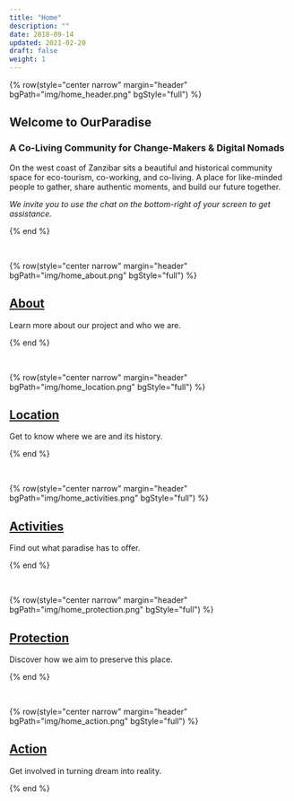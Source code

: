 ```yaml
---
title: "Home"
description: ""
date: 2018-09-14
updated: 2021-02-20
draft: false
weight: 1
---
```


<!-- section 1 -->

{% row(style="center narrow" margin="header" bgPath="img/home_header.png" bgStyle="full") %} 

## Welcome to OurParadise
 
### A Co-Living Community for Change-Makers & Digital Nomads

On the west coast of Zanzibar sits a beautiful and historical community space for eco-tourism, co-working, and co-living. A place for like-minded people to gather, share authentic moments, and build our future together.

*We invite you to use the chat on the bottom-right of your screen to get assistance.*

{% end %}

<br>

{% row(style="center narrow" margin="header" bgPath="img/home_about.png" bgStyle="full") %} 

## [About](/about)

Learn more about our project and who we are.

{% end %}

<br>

{% row(style="center narrow" margin="header" bgPath="img/home_location.png" bgStyle="full") %} 

## [Location](/location)

Get to know where we are and its history.

{% end %}

<br>

{% row(style="center narrow" margin="header" bgPath="img/home_activities.png" bgStyle="full") %} 

## [Activities](/activities)

Find out what paradise has to offer.

{% end %}

<br>

{% row(style="center narrow" margin="header" bgPath="img/home_protection.png" bgStyle="full") %} 

## [Protection](/protection)

Discover how we aim to preserve this place.

{% end %}

<br>

{% row(style="center narrow" margin="header" bgPath="img/home_action.png" bgStyle="full") %} 

## [Action](/action)

Get involved in turning dream into reality.

{% end %}
